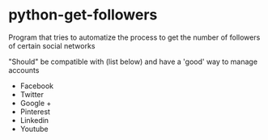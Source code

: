 python-get-followers
====================

Program that tries to automatize the process to get the number of followers of certain social networks

"Should" be compatible with (list below) and have a 'good' way to manage accounts
*   Facebook
*   Twitter
*   Google +
*   Pinterest
*   Linkedin
*   Youtube
